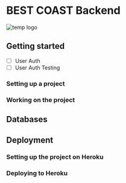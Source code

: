 # BEST COAST Backend
![temp logo](https://user-images.githubusercontent.com/34497456/41249235-67cc9a62-6d68-11e8-9fa7-2c1033976ef9.png)


## Getting started
- [ ] User Auth
- [ ] User Auth Testing
### Setting up a project



### Working on the project



## Databases



## Deployment


### Setting up the project on Heroku



### Deploying to Heroku

